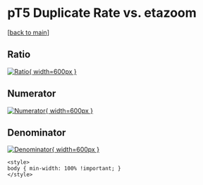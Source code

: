 # pT5 Duplicate Rate vs. etazoom

[[back to main](./)]



## Ratio

[![Ratio](../mtv/var/pT5_duplrate_etazoom.png){ width=600px }](../mtv/var/pT5_duplrate_etazoom.pdf)

## Numerator

[![Numerator](../mtv/num/pT5_duplrate_etazoom_num.png){ width=600px }](../mtv/num/pT5_duplrate_etazoom_num.pdf)

## Denominator

[![Denominator](../mtv/den/pT5_duplrate_etazoom_den.png){ width=600px }](../mtv/den/pT5_duplrate_etazoom_den.pdf)


``` {=html}
<style>
body { min-width: 100% !important; }
</style>
```
